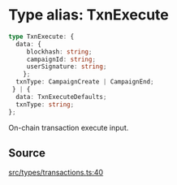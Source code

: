 # Type alias: TxnExecute

```ts
type TxnExecute: {
  data: {
     blockhash: string;
     campaignId: string;
     userSignature: string;
    };
  txnType: CampaignCreate | CampaignEnd;
 } | {
  data: TxnExecuteDefaults;
  txnType: string;
};
```

On-chain transaction execute input.

## Source

[src/types/transactions.ts:40](https://github.com/torque-labs/torque-ts-sdk/blob/35180ea2561c531d50df4b23b7bd32172a5fdc80/src/types/transactions.ts#L40)
